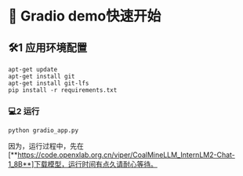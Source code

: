 <h1 id="1">🚴 Gradio demo快速开始</h1>

<h2 id="1-1">🛠️1 应用环境配置</h2>

```shell
apt-get update
apt-get install git
apt-get install git-lfs
pip install -r requirements.txt
```
<h3 id="1-2">💻2 运行</h3>

```shell
python gradio_app.py
```
因为，运行过程中，先在[**https://code.openxlab.org.cn/viper/CoalMineLLM_InternLM2-Chat-1_8B**]下载模型，运行时间有点久请耐心等待。
